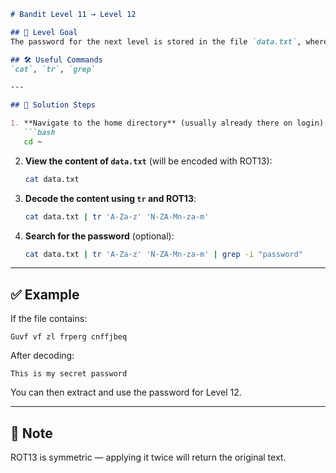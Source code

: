 ```markdown
# Bandit Level 11 → Level 12

## 📝 Level Goal
The password for the next level is stored in the file `data.txt`, where all lowercase (`a-z`) and uppercase (`A-Z`) letters have been rotated by 13 positions (ROT13).

## 🛠️ Useful Commands
`cat`, `tr`, `grep`

---

## 🚀 Solution Steps

1. **Navigate to the home directory** (usually already there on login):
   ```bash
   cd ~
   ```

2. **View the content of `data.txt`** (will be encoded with ROT13):
   ```bash
   cat data.txt
   ```

3. **Decode the content using `tr` and ROT13**:
   ```bash
   cat data.txt | tr 'A-Za-z' 'N-ZA-Mn-za-m'
   ```

4. **Search for the password** (optional):
   ```bash
   cat data.txt | tr 'A-Za-z' 'N-ZA-Mn-za-m' | grep -i "password"
   ```

---

## ✅ Example

If the file contains:
```
Guvf vf zl frperg cnffjbeq
```

After decoding:
```
This is my secret password
```

You can then extract and use the password for Level 12.

---

## 🔐 Note
ROT13 is symmetric — applying it twice will return the original text.
```
